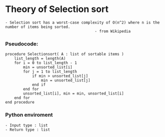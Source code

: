# Theory of Selection sort

    - Selection sort has a worst-case complexity of O(n^2) where n is the number of items being sorted.
                                            - from Wikipedia


### Pseudocode:
    procedure Selectionsort( A : list of sortable items )
        list_length = length(A)
        for i = 0 to list_length - 1
            min = unsorted_list[i]
            for j = 1 to list_length
                if min > unsorted_list[j]
                    min = unsorted_list[j]
                end if
            end for
            unsorted_list[i], min = min, unsorted_list[i]
        end for
    end procedure


### Python enviroment
    - Input type : list
    - Return type : list


